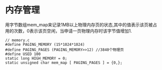 # 内存管理
用字节数组mem_map来记录1MB以上物理内存页的状态,其中的值表示该页被占用的次数，0表示该页空闲，当申请一页物理内存时该字节值增加1.

    // memory.c
    #define PAGING_MEMORY (15*1024*1024)
    #define PAGING_PAGES (PAGING_MEMORY>>12) //3840个物理页
    #define USED 100
    static long HIGH_MEMORY = 0;
    static unsigned char mem_map [ PAGING_PAGES ] = {0,};